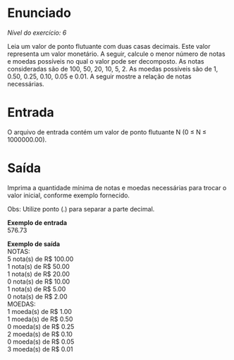 # Enunciado
*Nível do exercício: 6*

Leia um valor de ponto flutuante com duas casas decimais. Este valor representa um valor monetário. A seguir, calcule o menor número de notas e moedas possíveis no qual o valor pode ser decomposto. As notas consideradas são de 100, 50, 20, 10, 5, 2. As moedas possíveis são de 1, 0.50, 0.25, 0.10, 0.05 e 0.01. A seguir mostre a relação de notas necessárias.

# Entrada
O arquivo de entrada contém um valor de ponto flutuante N (0 ≤ N ≤ 1000000.00).

# Saída
Imprima a quantidade mínima de notas e moedas necessárias para trocar o valor inicial, conforme exemplo fornecido.

Obs: Utilize ponto (.) para separar a parte decimal.


**Exemplo de entrada**  
576.73

**Exemplo de saída**  
NOTAS:  
5 nota(s) de R$ 100.00  
1 nota(s) de R$ 50.00   
1 nota(s) de R$ 20.00   
0 nota(s) de R$ 10.00   
1 nota(s) de R$ 5.00    
0 nota(s) de R$ 2.00    
MOEDAS:     
1 moeda(s) de R$ 1.00   
1 moeda(s) de R$ 0.50   
0 moeda(s) de R$ 0.25   
2 moeda(s) de R$ 0.10   
0 moeda(s) de R$ 0.05   
3 moeda(s) de R$ 0.01
